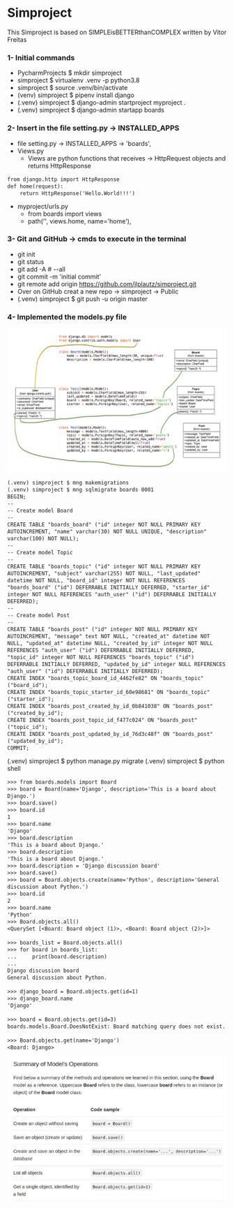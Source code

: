 # Simproject

This Simproject is based on SIMPLEisBETTERthanCOMPLEX
written by Vitor Freitas

### 1- Initial commands
- PycharmProjects $ mkdir simproject
- simproject $ virtualenv .venv -p python3.8
- simproject $ source .venv/bin/activate
- (venv) simproject $ pipenv install django
- (.venv) simproject $ django-admin startproject myproject .
- (.venv) simproject $ django-admin startapp boards
    
### 2- Insert in the file setting.py -> INSTALLED_APPS
- file setting.py -> INSTALLED_APPS -> 'boards',
- Views.py 
  - Views are python functions that receives -> HttpRequest objects and returns HttpResponse
```
from django.http import HttpResponse
def home(request):
    return HttpResponse('Hello.World!!!')
```  
- myproject/urls.py
  - from boards import views
  - path('', views.home, name='home'),

### 3- Git and GitHub -> cmds to execute in the terminal
- git init
- git status
- git add -A   # --all
- git commit -m 'initial commit'
- git remote add origin https://github.com/jlplautz/simproject.git
- Over on GitHub creat a new repo -> simproject -> Public
- (.venv) simproject $ git push -u origin master


### 4- Implemented the models.py file
![](static/images/Diagram_class.png)
```
(.venv) simproject $ mng makemigrations
(.venv) simproject $ mng sqlmigrate boards 0001
BEGIN;
--
-- Create model Board
--
CREATE TABLE "boards_board" ("id" integer NOT NULL PRIMARY KEY AUTOINCREMENT, "name" varchar(30) NOT NULL UNIQUE, "description" varchar(100) NOT NULL);
--
-- Create model Topic
--
CREATE TABLE "boards_topic" ("id" integer NOT NULL PRIMARY KEY AUTOINCREMENT, "subject" varchar(255) NOT NULL, "last_updated" datetime NOT NULL, "board_id" integer NOT NULL REFERENCES "boards_board" ("id") DEFERRABLE INITIALLY DEFERRED, "starter_id" integer NOT NULL REFERENCES "auth_user" ("id") DEFERRABLE INITIALLY DEFERRED);
--
-- Create model Post
--
CREATE TABLE "boards_post" ("id" integer NOT NULL PRIMARY KEY AUTOINCREMENT, "message" text NOT NULL, "created_at" datetime NOT NULL, "updated_at" datetime NULL, "created_by_id" integer NOT NULL REFERENCES "auth_user" ("id") DEFERRABLE INITIALLY DEFERRED, "topic_id" integer NOT NULL REFERENCES "boards_topic" ("id") DEFERRABLE INITIALLY DEFERRED, "updated_by_id" integer NULL REFERENCES "auth_user" ("id") DEFERRABLE INITIALLY DEFERRED);
CREATE INDEX "boards_topic_board_id_4462fe82" ON "boards_topic" ("board_id");
CREATE INDEX "boards_topic_starter_id_60e98681" ON "boards_topic" ("starter_id");
CREATE INDEX "boards_post_created_by_id_0b841038" ON "boards_post" ("created_by_id");
CREATE INDEX "boards_post_topic_id_f477c024" ON "boards_post" ("topic_id");
CREATE INDEX "boards_post_updated_by_id_76d3c48f" ON "boards_post" ("updated_by_id");
COMMIT;
```

(.venv) simproject $ python manage.py migrate
(.venv) simproject $ python shell

```
>>> from boards.models import Board
>>> board = Board(name='Django', description='This is a board about Django.')
>>> board.save()
>>> board.id
1
>>> board.name
'Django'
>>> board.description
'This is a board about Django.'
>>> board.description
'This is a board about Django.'
>>> board.description = 'Django discussion board'
>>> board.save()
>>> board = Board.objects.create(name='Python', description='General discussion about Python.')
>>> board.id
2
>>> board.name 
'Python'
>>> Board.objects.all()
<QuerySet [<Board: Board object (1)>, <Board: Board object (2)>]>

>>> boards_list = Board.objects.all()
>>> for board in boards_list:
...     print(board.description)
... 
Django discussion board
General discussion about Python.

>>> django_board = Board.objects.get(id=1)
>>> django_board.name
'Django'

>>> board = Board.objects.get(id=3)
boards.models.Board.DoesNotExist: Board matching query does not exist.

>>> Board.objects.get(name='Django')
<Board: Django>
```
![](static/images/Model_Operations.png)
